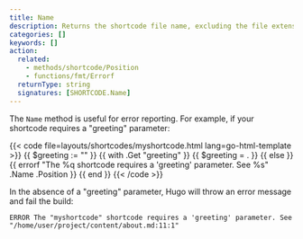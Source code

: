 ```yaml
---
title: Name
description: Returns the shortcode file name, excluding the file extension.
categories: []
keywords: []
action:
  related:
    - methods/shortcode/Position
    - functions/fmt/Errorf
  returnType: string
  signatures: [SHORTCODE.Name]
---
```


The `Name` method is useful for error reporting. For example, if your shortcode requires a "greeting" parameter:

{{< code file=layouts/shortcodes/myshortcode.html lang=go-html-template >}}
{{ $greeting := "" }}
{{ with .Get "greeting" }}
  {{ $greeting = . }}
{{ else }}
  {{ errorf "The %q shortcode requires a 'greeting' parameter. See %s" .Name .Position }}
{{ end }}
{{< /code >}}

In the absence of a "greeting" parameter, Hugo will throw an error message and fail the build:

```text
ERROR The "myshortcode" shortcode requires a 'greeting' parameter. See "/home/user/project/content/about.md:11:1"
```
